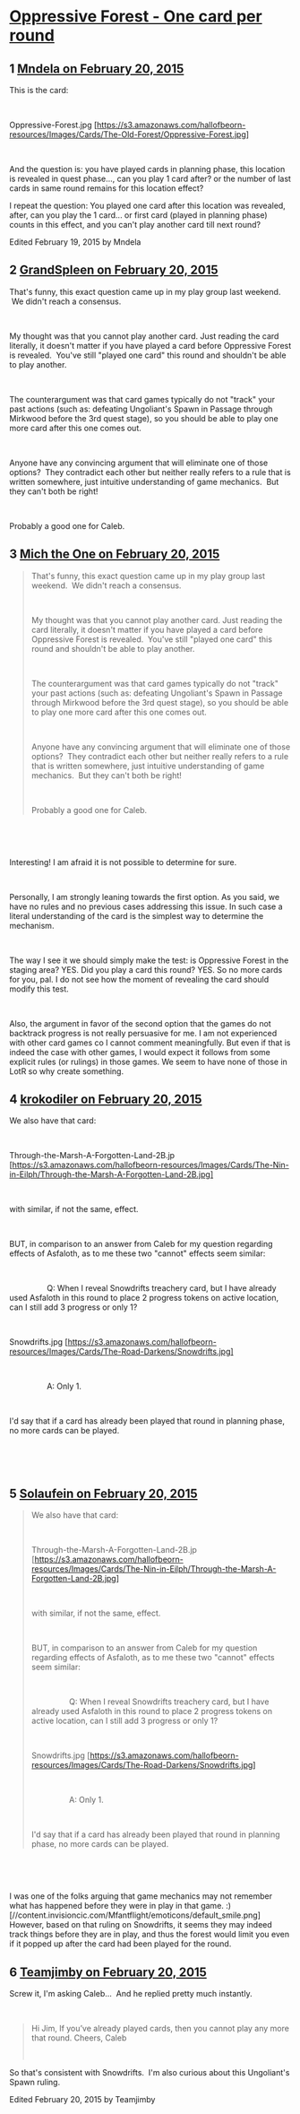 # [Oppressive Forest - One card per round](https://community.fantasyflightgames.com/topic/135410-oppressive-forest-one-card-per-round/)

## 1 [Mndela on February 20, 2015](https://community.fantasyflightgames.com/topic/135410-oppressive-forest-one-card-per-round/?do=findComment&comment=1456300)

This is the card:

 

Oppressive-Forest.jpg [https://s3.amazonaws.com/hallofbeorn-resources/Images/Cards/The-Old-Forest/Oppressive-Forest.jpg]

 

And the question is: you have played cards in planning phase, this location is revealed in quest phase..., can you play 1 card after? or the number of last cards in same round remains for this location effect?

I repeat the question: You played one card after this location was revealed, after, can you play the 1 card... or first card (played in planning phase) counts in this effect, and you can't play another card till next round?

Edited February 19, 2015 by Mndela

## 2 [GrandSpleen on February 20, 2015](https://community.fantasyflightgames.com/topic/135410-oppressive-forest-one-card-per-round/?do=findComment&comment=1456374)

That's funny, this exact question came up in my play group last weekend.  We didn't reach a consensus.

 

My thought was that you cannot play another card. Just reading the card literally, it doesn't matter if you have played a card before Oppressive Forest is revealed.  You've still "played one card" this round and shouldn't be able to play another.

 

The counterargument was that card games typically do not "track" your past actions (such as: defeating Ungoliant's Spawn in Passage through Mirkwood before the 3rd quest stage), so you should be able to play one more card after this one comes out.

 

Anyone have any convincing argument that will eliminate one of those options?  They contradict each other but neither really refers to a rule that is written somewhere, just intuitive understanding of game mechanics.  But they can't both be right!

 

Probably a good one for Caleb.

## 3 [Mich the One on February 20, 2015](https://community.fantasyflightgames.com/topic/135410-oppressive-forest-one-card-per-round/?do=findComment&comment=1457246)

> That's funny, this exact question came up in my play group last weekend.  We didn't reach a consensus.
> 
>  
> 
> My thought was that you cannot play another card. Just reading the card literally, it doesn't matter if you have played a card before Oppressive Forest is revealed.  You've still "played one card" this round and shouldn't be able to play another.
> 
>  
> 
> The counterargument was that card games typically do not "track" your past actions (such as: defeating Ungoliant's Spawn in Passage through Mirkwood before the 3rd quest stage), so you should be able to play one more card after this one comes out.
> 
>  
> 
> Anyone have any convincing argument that will eliminate one of those options?  They contradict each other but neither really refers to a rule that is written somewhere, just intuitive understanding of game mechanics.  But they can't both be right!
> 
>  
> 
> Probably a good one for Caleb.

 

 

Interesting! I am afraid it is not possible to determine for sure.

 

Personally, I am strongly leaning towards the first option. As you said, we have no rules and no previous cases addressing this issue. In such case a literal understanding of the card is the simplest way to determine the mechanism.

 

The way I see it we should simply make the test: is Oppressive Forest in the staging area? YES. Did you play a card this round? YES. So no more cards for you, pal. I do not see how the moment of revealing the card should modify this test.

 

Also, the argument in favor of the second option that the games do not backtrack progress is not really persuasive for me. I am not experienced with other card games co I cannot comment meaningfully. But even if that is indeed the case with other games, I would expect it follows from some explicit rules (or rulings) in those games. We seem to have none of those in LotR so why create something. 

## 4 [krokodiler on February 20, 2015](https://community.fantasyflightgames.com/topic/135410-oppressive-forest-one-card-per-round/?do=findComment&comment=1457517)

We also have that card:

 

Through-the-Marsh-A-Forgotten-Land-2B.jp [https://s3.amazonaws.com/hallofbeorn-resources/Images/Cards/The-Nin-in-Eilph/Through-the-Marsh-A-Forgotten-Land-2B.jpg]

 

with similar, if not the same, effect.

 

BUT, in comparison to an answer from Caleb for my question regarding effects of Asfaloth, as to me these two "cannot" effects seem similar:

 

                 Q: When I reveal Snowdrifts treachery card, but I have already used Asfaloth in this round to place 2 progress tokens on active location, can I still add 3 progress or only 1?

 

Snowdrifts.jpg [https://s3.amazonaws.com/hallofbeorn-resources/Images/Cards/The-Road-Darkens/Snowdrifts.jpg]

 

                 A: Only 1.

 

I'd say that if a card has already been played that round in planning phase, no more cards can be played.

 

 

## 5 [Solaufein on February 20, 2015](https://community.fantasyflightgames.com/topic/135410-oppressive-forest-one-card-per-round/?do=findComment&comment=1457529)

> We also have that card:
> 
>  
> 
> Through-the-Marsh-A-Forgotten-Land-2B.jp [https://s3.amazonaws.com/hallofbeorn-resources/Images/Cards/The-Nin-in-Eilph/Through-the-Marsh-A-Forgotten-Land-2B.jpg]
> 
>  
> 
> with similar, if not the same, effect.
> 
>  
> 
> BUT, in comparison to an answer from Caleb for my question regarding effects of Asfaloth, as to me these two "cannot" effects seem similar:
> 
>  
> 
>                  Q: When I reveal Snowdrifts treachery card, but I have already used Asfaloth in this round to place 2 progress tokens on active location, can I still add 3 progress or only 1?
> 
>  
> 
> Snowdrifts.jpg [https://s3.amazonaws.com/hallofbeorn-resources/Images/Cards/The-Road-Darkens/Snowdrifts.jpg]
> 
>  
> 
>                  A: Only 1.
> 
>  
> 
> I'd say that if a card has already been played that round in planning phase, no more cards can be played.

 

 

I was one of the folks arguing that game mechanics may not remember what has happened before they were in play in that game. :) [//content.invisioncic.com/Mfantflight/emoticons/default_smile.png] However, based on that ruling on Snowdrifts, it seems they may indeed track things before they are in play, and thus the forest would limit you even if it popped up after the card had been played for the round.

## 6 [Teamjimby on February 20, 2015](https://community.fantasyflightgames.com/topic/135410-oppressive-forest-one-card-per-round/?do=findComment&comment=1457786)

Screw it, I'm asking Caleb...  And he replied pretty much instantly.

 

> Hi Jim,
> If you’ve already played cards, then you cannot play any more that round.
> Cheers,
> Caleb
> 
>  

So that's consistent with Snowdrifts.  I'm also curious about this Ungoliant's Spawn ruling.

Edited February 20, 2015 by Teamjimby


